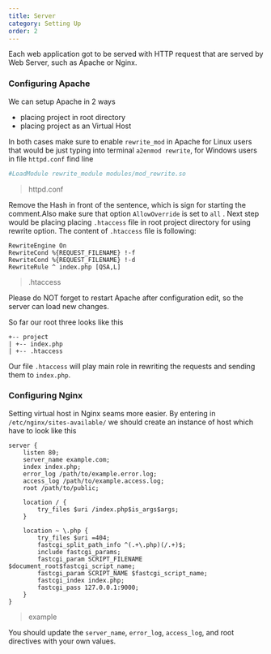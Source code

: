 ```yaml
---
title: Server
category: Setting Up
order: 2
---
```

Each web application got to be served with HTTP request that are served by Web Server, such as Apache or Nginx.

### Configuring Apache

We can setup Apache in 2 ways
- placing project in root directory
- placing project as an Virtual Host

In both cases make sure to enable `rewrite_mod` in Apache for Linux users that would be just typing into terminal `a2enmod rewrite`, for Windows users in file `httpd.conf` find line

```apache2.conf
#LoadModule rewrite_module modules/mod_rewrite.so
```
> httpd.conf

Remove the Hash in front of the sentence, which is sign for starting the comment.Also make sure that option `AllowOverride` is set to `all` . Next step would be placing placing `.htaccess` file in root project directory for using rewrite option. The content of `.htaccess` file is following:

```.htaccess
RewriteEngine On
RewriteCond %{REQUEST_FILENAME} !-f
RewriteCond %{REQUEST_FILENAME} !-d
RewriteRule ^ index.php [QSA,L]
```
> .htaccess

Please do NOT forget to restart Apache after configuration edit, so the server can load new changes.

So far our root three looks like this

```text
+-- project
| +-- index.php
| +-- .htaccess
```
Our file `.htaccess` will play main role in rewriting the requests and sending them to `index.php`.

### Configuring Nginx

Setting virtual host in Nginx seams more easier. By entering in `/etc/nginx/sites-available/` we should create an instance of host which have to look like this
```
server {
    listen 80;
    server_name example.com;
    index index.php;
    error_log /path/to/example.error.log;
    access_log /path/to/example.access.log;
    root /path/to/public;

    location / {
        try_files $uri /index.php$is_args$args;
    }

    location ~ \.php {
        try_files $uri =404;
        fastcgi_split_path_info ^(.+\.php)(/.+)$;
        include fastcgi_params;
        fastcgi_param SCRIPT_FILENAME $document_root$fastcgi_script_name;
        fastcgi_param SCRIPT_NAME $fastcgi_script_name;
        fastcgi_index index.php;
        fastcgi_pass 127.0.0.1:9000;
    }
}
```
> example

You should update the `server_name`, `error_log`, `access_log`, and root directives with your own values.

